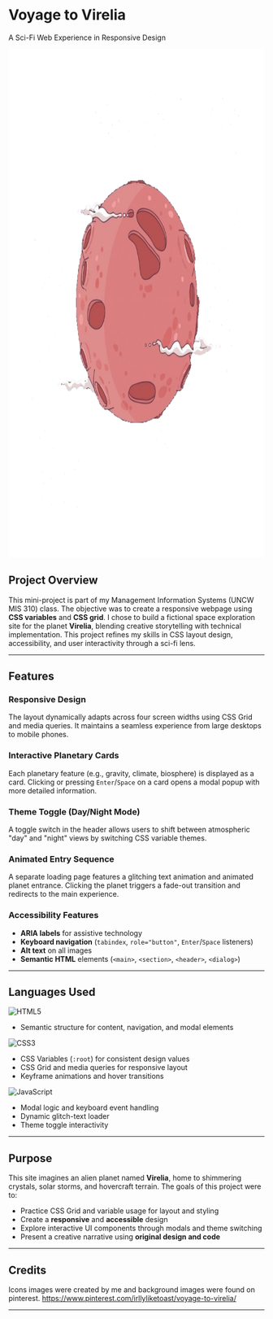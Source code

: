 # Voyage to Virelia   
A Sci-Fi Web Experience in Responsive Design

<p align="center">
  <img src="https://github.com/irllyliketoast/Voyage-to-Virelia/blob/c953b12bd24fd23ead021f1af720e9fb92a32ff1/images/virelia-planet.png" width="1500" height ="1000">
</p>

## Project Overview  
This mini-project is part of my Management Information Systems (UNCW MIS 310) class. The objective was to create a responsive webpage using **CSS variables** and **CSS grid**. I chose to build a fictional space exploration site for the planet **Virelia**, blending creative storytelling with technical implementation. This project refines my skills in CSS layout design, accessibility, and user interactivity through a sci-fi lens.

---

## Features  

### Responsive Design  
The layout dynamically adapts across four screen widths using CSS Grid and media queries. It maintains a seamless experience from large desktops to mobile phones.

### Interactive Planetary Cards  
Each planetary feature (e.g., gravity, climate, biosphere) is displayed as a card. Clicking or pressing `Enter`/`Space` on a card opens a modal popup with more detailed information.

### Theme Toggle (Day/Night Mode)  
A toggle switch in the header allows users to shift between atmospheric "day" and "night" views by switching CSS variable themes.

### Animated Entry Sequence  
A separate loading page features a glitching text animation and animated planet entrance. Clicking the planet triggers a fade-out transition and redirects to the main experience.

### Accessibility Features  
- **ARIA labels** for assistive technology
- **Keyboard navigation** (`tabindex`, `role="button"`, `Enter`/`Space` listeners)
- **Alt text** on all images
- **Semantic HTML** elements (`<main>`, `<section>`, `<header>`, `<dialog>`)

---

## Languages Used  

![HTML5](https://img.shields.io/badge/html5-%23E34F26.svg?style=for-the-badge&logo=html5&logoColor=white)
  - Semantic structure for content, navigation, and modal elements

![CSS3](https://img.shields.io/badge/css3-%231572B6.svg?style=for-the-badge&logo=css3&logoColor=white) 
  - CSS Variables (`:root`) for consistent design values  
  - CSS Grid and media queries for responsive layout  
  - Keyframe animations and hover transitions

![JavaScript](https://img.shields.io/badge/javascript-%23323330.svg?style=for-the-badge&logo=javascript&logoColor=%23F7DF1E)  
  - Modal logic and keyboard event handling  
  - Dynamic glitch-text loader  
  - Theme toggle interactivity

---

## Purpose  
This site imagines an alien planet named **Virelia**, home to shimmering crystals, solar storms, and hovercraft terrain. The goals of this project were to:

- Practice CSS Grid and variable usage for layout and styling
- Create a **responsive** and **accessible** design
- Explore interactive UI components through modals and theme switching
- Present a creative narrative using **original design and code**

---

## Credits  
Icons images were created by me and background images were found on pinterest. https://www.pinterest.com/irllyliketoast/voyage-to-virelia/ 

---

